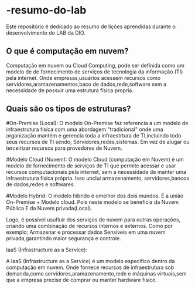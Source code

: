 # -resumo-do-lab
Este repositório é dedicado ao resumo de lições aprendidas durante o desenvolvimento do LAB da DIO.

## O que é computação em nuvem? 

Computação em nuvem ou Cloud Computing, pode ser definida como um modelo de de fornecimento de serviços de tecnologia da informação (TI) pela internet. Onde empresas,usuários acessem recursos como servidores,aramazenamentos,baco de dados,rede,software sem a necessidade de possuir uma estrutura física propria. 

## Quais são os tipos de estruturas?

#On-Premise (Local):
O modelo On-Premise faz referencia a um modelo de infraestrutura física com uma abordagem "tradicional" onde uma organização  mantém e gerencia toda a infraestrtura de TI,incluindo todo seus recursos de TI sendo; Servidores,redes,sistemas. Em vez de alugar ou terceirizar recursos para provedores de Nuvem.

#Modelo Cloud (Nuvem):
O modelo Cloud (computação em Nuvem) é um modelo de fornecimento de serviços de TI que permite acessar e usar recursos computacionais pela internet, sem a necessidade de manter uma infraestrutura fisica própria. Isso unclui armazenamento, servidores,bancos de dados,redes e softwares.

#Modelo Hybrid: 
 O modelo hibrido é omelhor dos dois mundos. É a união On-Premise + Modelo cloud. Pois neste modelo se beneficia da Nuvem Pública E da Nuvem privada(Local).

Logo, é possível usufluir dos serviços de nuvem para outras operações, criando uma combinação de recursos internos e externos. Como por exemplo; Armazenar e processar dados Sensíveis em uma nuvem privada,garantindo maior segurança e controle.

IaaS (Infrastructure as a Service):

A IaaS (Infrastructure as a Service) é um modelo específico dentro da computação em nuvem. 
 Onde fornece recursos de infraestrutura sob demanda,como servidores,aramazenamento,rede e máquinas virtuais,sem que a empresa precise de comprar ou manter hardware físico.
